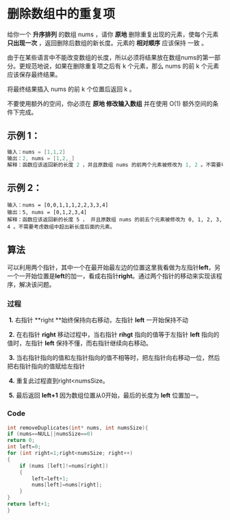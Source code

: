 # 删除数组中的重复项

给你一个 **升序排列** 的数组 nums ，请你 **原地** 删除重复出现的元素，使每个元素 **只出现一次** ，返回删除后数组的新长度。元素的 **相对顺序** 应该保持 一致 。

由于在某些语言中不能改变数组的长度，所以必须将结果放在数组nums的第一部分。更规范地说，如果在删除重复项之后有 k 个元素，那么 nums 的前 k 个元素应该保存最终结果。

将最终结果插入 nums 的前 k 个位置后返回 k 。

不要使用额外的空间，你必须在 **原地 修改输入数组** 并在使用 O(1) 额外空间的条件下完成。

## **示例 1：**

```c
输入：nums = [1,1,2]
输出：2, nums = [1,2,_]
解释：函数应该返回新的长度 2 ，并且原数组 nums 的前两个元素被修改为 1, 2 。不需要考虑数组中超出新长度后面的元素。
```

## 示例 2：

```
输入：nums = [0,0,1,1,1,2,2,3,3,4]
输出：5, nums = [0,1,2,3,4]
解释：函数应该返回新的长度 5 ， 并且原数组 nums 的前五个元素被修改为 0, 1, 2, 3, 4 。不需要考虑数组中超出新长度后面的元素。
```



## 算法

​	可以利用两个指针，其中一个在最开始最左边的位置这里我看做为左指针**left**，另一个一开始位置是**left**的加一，看成右指针**right**。通过两个指针的移动来实现该程序，解决该问题。

### 过程

​	**1.** 右指针 **right **始终保持向右移动，左指针 **left** 一开始保持不动

​	**2.** 在右指针 **right** 移动过程中，当右指针 **rihgt** 指向的值等于左指针 **left** 指向的值时，左指针 **left** 保持不懂，而右指针继续向右移动。

​	**3.** 当右指针指向的值和左指针指向的值不相等时，把左指针向右移动一位，然后把右指针指向的值赋给左指针

​	**4.** 重复此过程直到right<numsSize。

​	**5.** 最后返回 **left+1** 因为数组位置从0开始，最后的长度为 **left** 位置加一。

### Code

```c
int removeDuplicates(int* nums, int numsSize){
if (nums==NULL||numsSize==0)
return 0;
int left=0;
for (int right=1;right<numsSize; right++)
{
    if (nums [left]!=nums[right])
    {
        left=left+1;
        nums[left]=nums[right];
    }
}
return left+1;
}
```
